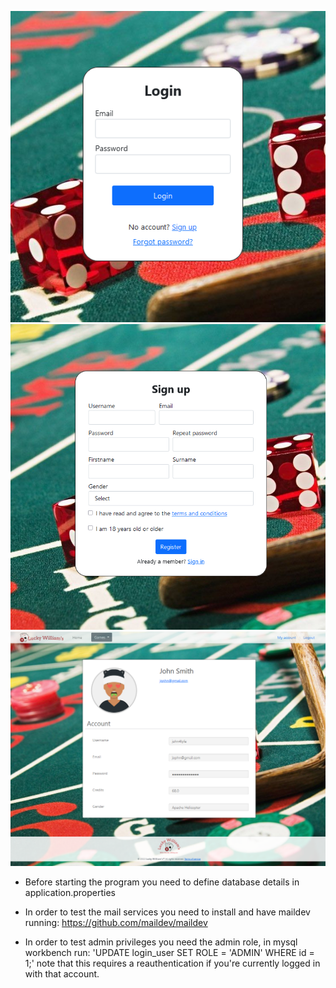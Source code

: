 ![Test Image 1](preview/login.png) ![Test Image 1](preview/register.png)
![Test Image 1](preview/profile.png)
  
  
  
  
* Before starting the program you need to define database details in application.properties

* In order to test the mail services you need to install and have maildev running: https://github.com/maildev/maildev

* In order to test admin privileges you need the admin role, in mysql workbench run:
'UPDATE login_user SET ROLE = 'ADMIN' WHERE id = 1;'
note that this requires a reauthentication if you're currently logged in with that account.
